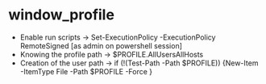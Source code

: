 # window_profile
- Enable run scripts -> Set-ExecutionPolicy -ExecutionPolicy RemoteSigned [as admin on powershell session]
- Knowing the profile path -> $PROFILE.AllUsersAllHosts
- Creation of the user path -> if (!(Test-Path -Path $PROFILE)) {New-Item -ItemType File -Path $PROFILE -Force }
